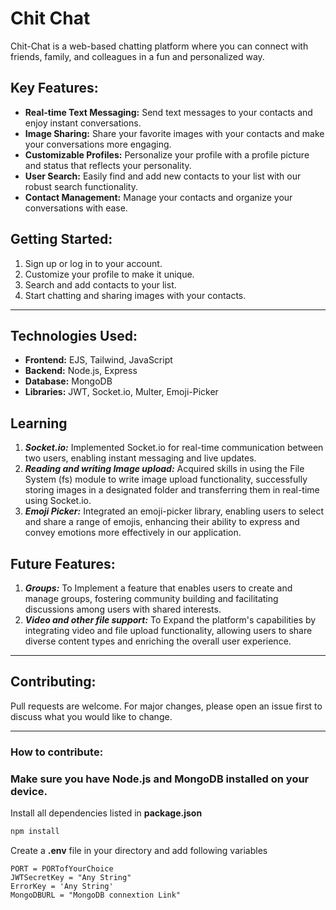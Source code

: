 # Chit Chat

Chit-Chat is a web-based chatting platform where you can connect with friends, family, and colleagues in a fun and personalized way.

## Key Features:

- **Real-time Text Messaging:** Send text messages to your contacts and enjoy instant conversations.
- **Image Sharing:** Share your favorite images with your contacts and make your conversations more engaging.
- **Customizable Profiles:** Personalize your profile with a profile picture and status that reflects your personality.
- **User Search:** Easily find and add new contacts to your list with our robust search functionality.
- **Contact Management:** Manage your contacts and organize your conversations with ease.

## Getting Started:

1. Sign up or log in to your account.
2. Customize your profile to make it unique.
3. Search and add contacts to your list.
4. Start chatting and sharing images with your contacts.

---

## Technologies Used:

- **Frontend:** EJS, Tailwind, JavaScript
- **Backend:** Node.js, Express
- **Database:** MongoDB
- **Libraries:** JWT, Socket.io, Multer, Emoji-Picker

## Learning

1.  **_Socket.io:_** Implemented Socket.io for real-time communication between two users, enabling instant messaging and live updates.
2.  **_Reading and writing Image upload:_** Acquired skills in using the File System (fs) module to write image upload functionality, successfully storing images in a designated folder and transferring them in real-time using Socket.io.
3.  **_Emoji Picker:_** Integrated an emoji-picker library, enabling users to select and share a range of emojis, enhancing their ability to express and convey emotions more effectively in our application.

## Future Features:

1. **_Groups:_** To Implement a feature that enables users to create and manage groups, fostering community building and facilitating discussions among users with shared interests.
2. **_Video and other file support:_** To Expand the platform's capabilities by integrating video and file upload functionality, allowing users to share diverse content types and enriching the overall user experience.

---

## Contributing:

Pull requests are welcome. For major changes, please open an issue first to discuss what you would like to change.

---

### How to contribute:

### Make sure you have Node.js and MongoDB installed on your device.

Install all dependencies listed in **package.json**

```bash
npm install
```

Create a **.env** file in your directory and add following variables

```.env
PORT = PORTofYourChoice
JWTSecretKey = "Any String"
ErrorKey = 'Any String'
MongoDBURL = "MongoDB connextion Link"
```

